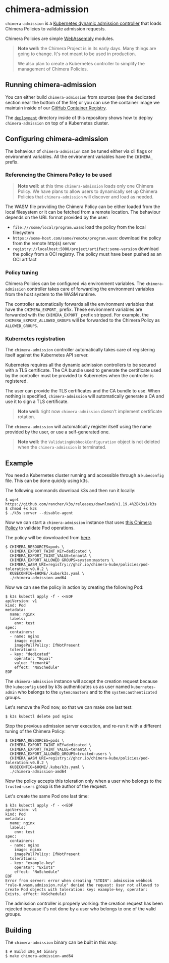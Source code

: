 # chimera-admission

`chimera-admission` is a
[Kubernetes dynamic admission controller](https://kubernetes.io/docs/reference/access-authn-authz/extensible-admission-controllers/)
that loads Chimera Policies to validate admission requests.

Chimera Policies are simple [WebAssembly](https://webassembly.org/)
modules.

> **Note well:** the Chimera Project is in its early days. Many
> things are going to change. It's not meant to be used in production.
>
> We also plan to create a Kubernetes controller to simplify the management
> of Chimera Policies.

## Running chimera-admission

You can either build `chimera-admission` from sources (see the dedicated section
near the bottom of the file) or you can use the container image we maintain
inside of our [GitHub Container Registry](https://github.com/orgs/chimera-kube/packages/container/package/chimera-admission).

The [`deployment`](https://github.com/chimera-kube/chimera-admission/tree/main/deployment)
directory inside of this repository shows how to deploy `chimera-admission`
on top of a Kubernetes cluster.

## Configuring chimera-admission

The behaviour of `chimera-admission` can be tuned either via cli flags or
environment variables. All the environment variables have the `CHIMERA_` prefix.

### Referencing the Chimera Policy to be used

> **Note well:** at this time `chimera-admission` loads only one Chimera Policy.
> We have plans to allow users to dynamically set up Chimera Policies
> that `chimera-admission` will discover and load as needed.

The WASM file providing the Chimera Policy can be either loaded from
the local filesystem or it can be fetched from a remote location. The behaviour
depends on the URL format provided by the user:

* `file:///some/local/program.wasm`: load the policy from the local filesystem
* `https://some-host.com/some/remote/program.wasm`: download the policy from the
  remote http(s) server
* `registry://localhost:5000/project/artifact:some-version` download the policy
  from a OCI registry. The policy must have been pushed as an OCI artifact

### Policy tuning

Chimera Policies can be configured via environment variables. The `chimera-admission`
controller takes care of forwarding the environment variables from the host
system to the WASM runtime.

The controller automatically forwards all the environment variables that
have the `CHIMERA_EXPORT_` prefix. These environment variables are forwarded
with the `CHIMERA_EXPORT_` prefix stripped. For example, the `CHIMERA_EXPORT_ALLOWED_GROUPS`
will be forwarded to the Chimera Policy as `ALLOWED_GROUPS`.

### Kubernetes registration

The `chimera-admission` controller automatically takes care of registering
itself against the Kubernetes API server.

Kubernetes requires all the dynamic admission controllers to be secured with a
TLS certificate. The CA bundle used to generate the certificate used by the
controller must be provided to Kubernetes when the controller is registered.

The user can provide the TLS certificates and the CA bundle to use. When nothing
is specified, `chimera-admission` will automatically generate a CA and use it
to sign a TLS certificate.

> **Note well:** right now `chimera-admission` doesn't implement certificate rotation.

The `chimera-admission` will automatically register itself using the name provided
by the user, or use a self-generated one.

> **Note well:** the `ValidatingWebhookConfiguration` object is not deleted when
> the `chimera-admission` is terminated.

## Example

You need a Kubernetes cluster running and accessible through a `kubeconfig` file.
This can be done quickly using k3s.

The following commands download k3s and then run it locally:

```shell
$ wget https://github.com/rancher/k3s/releases/download/v1.19.4%2Bk3s1/k3s
$ chmod +x k3s
$ ./k3s server --disable-agent
```

Now we can start a `chimera-admission` instance that uses
[this Chimera Policy](https://github.com/chimera-kube/pod-toleration-policy)
to validate Pod operations.

The policy will be downloaded from
[here](https://github.com/orgs/chimera-kube/packages/container/package/policies%2Fpod-toleration).

```shell
$ CHIMERA_RESOURCES=pods \
  CHIMERA_EXPORT_TAINT_KEY=dedicated \
  CHIMERA_EXPORT_TAINT_VALUE=tenantA \
  CHIMERA_EXPORT_ALLOWED_GROUPS=system:masters \
  CHIMERA_WASM_URI=registry://ghcr.io/chimera-kube/policies/pod-toleration:v0.0.2 \
  KUBECONFIG=$HOME/.kube/k3s.yaml \
  ./chimera-admission-amd64
```

Now we can see the policy in action by creating the following Pod:

```shell
$ k3s kubectl apply -f - <<EOF
apiVersion: v1
kind: Pod
metadata:
  name: nginx
  labels:
    env: test
spec:
  containers:
  - name: nginx
    image: nginx
    imagePullPolicy: IfNotPresent
  tolerations:
  - key: "dedicated"
    operator: "Equal"
    value: "tenantA"
    effect: "NoSchedule"
EOF
```

The `chimera-admission` instance will accept the creation request because the
`kubeconfig` used by k3s authenticates us as user named `kubernetes-admin` who
belongs to the `sytem:masters` and to the `system:authenticated` groups.

Let's remove the Pod now, so that we can make one last test:

```shell
$ k3s kubectl delete pod nginx
```

Stop the previous admission server execution, and re-run it with
a different tuning of the Chimera Policy:

```shell
$ CHIMERA_RESOURCES=pods \
  CHIMERA_EXPORT_TAINT_KEY=dedicated \
  CHIMERA_EXPORT_TAINT_VALUE=tenantA \
  CHIMERA_EXPORT_ALLOWED_GROUPS=trusted-users \
  CHIMERA_WASM_URI=registry://ghcr.io/chimera-kube/policies/pod-toleration:v0.0.2 \
  KUBECONFIG=$HOME/.kube/k3s.yaml \
  ./chimera-admission-amd64
```

Now the policy accepts this toleration only when a user who belongs to the
`trusted-users` group is the author of the request.

Let's create the same Pod one last time:

```shell
$ k3s kubectl apply -f - <<EOF
apiVersion: v1
kind: Pod
metadata:
  name: nginx
  labels:
    env: test
spec:
  containers:
  - name: nginx
    image: nginx
    imagePullPolicy: IfNotPresent
  tolerations:
  - key: "example-key"
    operator: "Exists"
    effect: "NoSchedule"
EOF
Error from server: error when creating "STDIN": admission webhook "rule-0.wasm.admission.rule" denied the request: User not allowed to create Pod objects with toleration: key: example-key, operator: Exists, effect: NoSchedule)
```

The admission controller is properly working: the creation request has
been rejected because it's not done by a user who belongs to one of the
valid groups.

## Building

The `chimera-admission` binary can be built in this way:

```shell
$ # Build x86_64 binary
$ make chimera-admission-amd64
```

